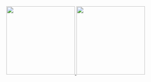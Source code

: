 <div>
  <a href="https://github.com/tassioplima">
  <img height="180em" src="https://github-readme-stats.vercel.app/api?username=tassioplima&show_icons=true&include_all_commits=true&count_private=true&bg_color=0D1117&hide_border=true&title_color=58A6FF&text_color=8B949E"/>
  <img height="180em" src="https://github-readme-stats.vercel.app/api/top-langs/?username=tassioplima&layout=compact&langs_count=7&bg_color=0D1117&hide_border=true&title_color=58A6FF&text_color=8B949E"/>
</div>
